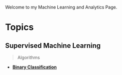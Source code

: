 Welcome to my Machine Learning and Analytics Page.

# Topics

## Supervised Machine Learning

> Algorithms
 * [__Binary Classification__](machine_learning/supervised_ml/algorithms/classification_algos.md)